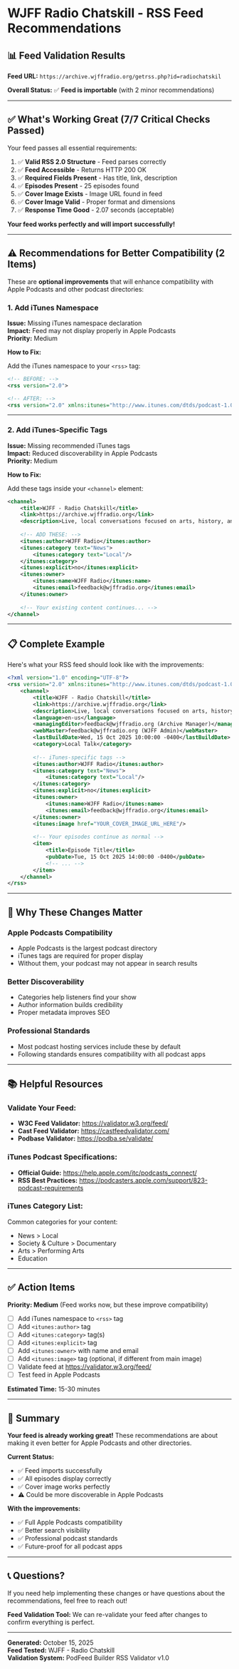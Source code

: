 # WJFF Radio Chatskill - RSS Feed Recommendations

## 📊 Feed Validation Results

**Feed URL:** `https://archive.wjffradio.org/getrss.php?id=radiochatskil`

**Overall Status:** ✅ **Feed is importable** (with 2 minor recommendations)

---

## ✅ What's Working Great (7/7 Critical Checks Passed)

Your feed passes all essential requirements:

1. ✅ **Valid RSS 2.0 Structure** - Feed parses correctly
2. ✅ **Feed Accessible** - Returns HTTP 200 OK
3. ✅ **Required Fields Present** - Has title, link, description
4. ✅ **Episodes Present** - 25 episodes found
5. ✅ **Cover Image Exists** - Image URL found in feed
6. ✅ **Cover Image Valid** - Proper format and dimensions
7. ✅ **Response Time Good** - 2.07 seconds (acceptable)

**Your feed works perfectly and will import successfully!**

---

## ⚠️ Recommendations for Better Compatibility (2 Items)

These are **optional improvements** that will enhance compatibility with Apple Podcasts and other podcast directories:

### **1. Add iTunes Namespace**

**Issue:** Missing iTunes namespace declaration  
**Impact:** Feed may not display properly in Apple Podcasts  
**Priority:** Medium

**How to Fix:**

Add the iTunes namespace to your `<rss>` tag:

```xml
<!-- BEFORE: -->
<rss version="2.0">

<!-- AFTER: -->
<rss version="2.0" xmlns:itunes="http://www.itunes.com/dtds/podcast-1.0.dtd">
```

---

### **2. Add iTunes-Specific Tags**

**Issue:** Missing recommended iTunes tags  
**Impact:** Reduced discoverability in Apple Podcasts  
**Priority:** Medium

**How to Fix:**

Add these tags inside your `<channel>` element:

```xml
<channel>
    <title>WJFF - Radio Chatskill</title>
    <link>https://archive.wjffradio.org</link>
    <description>Live, local conversations focused on arts, history, and current news.</description>
    
    <!-- ADD THESE: -->
    <itunes:author>WJFF Radio</itunes:author>
    <itunes:category text="News">
        <itunes:category text="Local"/>
    </itunes:category>
    <itunes:explicit>no</itunes:explicit>
    <itunes:owner>
        <itunes:name>WJFF Radio</itunes:name>
        <itunes:email>feedback@wjffradio.org</itunes:email>
    </itunes:owner>
    
    <!-- Your existing content continues... -->
</channel>
```

---

## 📋 Complete Example

Here's what your RSS feed should look like with the improvements:

```xml
<?xml version="1.0" encoding="UTF-8"?>
<rss version="2.0" xmlns:itunes="http://www.itunes.com/dtds/podcast-1.0.dtd">
    <channel>
        <title>WJFF - Radio Chatskill</title>
        <link>https://archive.wjffradio.org</link>
        <description>Live, local conversations focused on arts, history, and current news.</description>
        <language>en-us</language>
        <managingEditor>feedback@wjffradio.org (Archive Manager)</managingEditor>
        <webMaster>feedback@wjffradio.org (WJFF Admin)</webMaster>
        <lastBuildDate>Wed, 15 Oct 2025 10:00:00 -0400</lastBuildDate>
        <category>Local Talk</category>
        
        <!-- iTunes-specific tags -->
        <itunes:author>WJFF Radio</itunes:author>
        <itunes:category text="News">
            <itunes:category text="Local"/>
        </itunes:category>
        <itunes:explicit>no</itunes:explicit>
        <itunes:owner>
            <itunes:name>WJFF Radio</itunes:name>
            <itunes:email>feedback@wjffradio.org</itunes:email>
        </itunes:owner>
        <itunes:image href="YOUR_COVER_IMAGE_URL_HERE"/>
        
        <!-- Your episodes continue as normal -->
        <item>
            <title>Episode Title</title>
            <pubDate>Tue, 15 Oct 2025 14:00:00 -0400</pubDate>
            <!-- ... -->
        </item>
    </channel>
</rss>
```

---

## 🎯 Why These Changes Matter

### **Apple Podcasts Compatibility**
- Apple Podcasts is the largest podcast directory
- iTunes tags are required for proper display
- Without them, your podcast may not appear in search results

### **Better Discoverability**
- Categories help listeners find your show
- Author information builds credibility
- Proper metadata improves SEO

### **Professional Standards**
- Most podcast hosting services include these by default
- Following standards ensures compatibility with all podcast apps

---

## 📚 Helpful Resources

### **Validate Your Feed:**
- **W3C Feed Validator:** https://validator.w3.org/feed/
- **Cast Feed Validator:** https://castfeedvalidator.com/
- **Podbase Validator:** https://podba.se/validate/

### **iTunes Podcast Specifications:**
- **Official Guide:** https://help.apple.com/itc/podcasts_connect/
- **RSS Best Practices:** https://podcasters.apple.com/support/823-podcast-requirements

### **iTunes Category List:**
Common categories for your content:
- News > Local
- Society & Culture > Documentary
- Arts > Performing Arts
- Education

---

## ✅ Action Items

**Priority: Medium** (Feed works now, but these improve compatibility)

- [ ] Add iTunes namespace to `<rss>` tag
- [ ] Add `<itunes:author>` tag
- [ ] Add `<itunes:category>` tag(s)
- [ ] Add `<itunes:explicit>` tag
- [ ] Add `<itunes:owner>` with name and email
- [ ] Add `<itunes:image>` tag (optional, if different from main image)
- [ ] Validate feed at https://validator.w3.org/feed/
- [ ] Test feed in Apple Podcasts

**Estimated Time:** 15-30 minutes

---

## 🎉 Summary

**Your feed is already working great!** These recommendations are about making it even better for Apple Podcasts and other directories.

**Current Status:**
- ✅ Feed imports successfully
- ✅ All episodes display correctly
- ✅ Cover image works perfectly
- ⚠️ Could be more discoverable in Apple Podcasts

**With the improvements:**
- ✅ Full Apple Podcasts compatibility
- ✅ Better search visibility
- ✅ Professional podcast standards
- ✅ Future-proof for all podcast apps

---

## 📞 Questions?

If you need help implementing these changes or have questions about the recommendations, feel free to reach out!

**Feed Validation Tool:** We can re-validate your feed after changes to confirm everything is perfect.

---

**Generated:** October 15, 2025  
**Feed Tested:** WJFF - Radio Chatskill  
**Validation System:** PodFeed Builder RSS Validator v1.0
